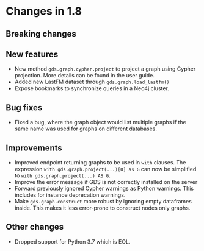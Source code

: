 # Changes in 1.8


## Breaking changes


## New features

* New method `gds.graph.cypher.project` to project a graph using Cypher projection.
  More details can be found in the user guide.
* Added new LastFM dataset through `gds.graph.load_lastfm()`
* Expose bookmarks to synchronize queries in a Neo4j cluster.


## Bug fixes

* Fixed a bug, where the graph object would list multiple graphs if the same name was used for graphs on different databases.


## Improvements

* Improved endpoint returning graphs to be used in `with` clauses. The expression `with gds.graph.project(...)[0] as G` can now be simplified to `with gds.graph.project(...) AS G`.
* Improve the error message if GDS is not correctly installed on the server
* Forward previously ignored Cypher warnings as Python warnings. This includes for instance deprecation warnings.
* Make `gds.graph.construct` more robust by ignoring empty dataframes inside. This makes it less error-prone to construct nodes only graphs.



## Other changes

* Dropped support for Python 3.7 which is EOL.


